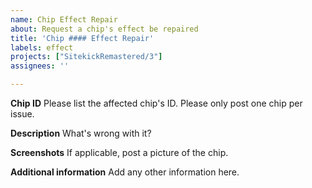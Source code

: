 ```yaml
---
name: Chip Effect Repair
about: Request a chip's effect be repaired
title: 'Chip #### Effect Repair'
labels: effect
projects: ["SitekickRemastered/3"]
assignees: ''

---
```


**Chip ID**
Please list the affected chip's ID.  Please only post one chip per issue.

**Description**
What's wrong with it?

**Screenshots**
If applicable, post a picture of the chip.

**Additional information**
Add any other information here.
